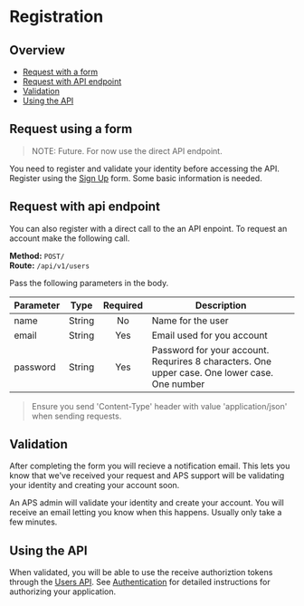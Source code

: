 # Registration

## Overview

- [Request with a form](#request-using-a-form)
- [Request with API endpoint](#request-with-api-endpoint)
- [Validation](#validation)
- [Using the API](#using-the-API)

## Request using a form

> NOTE: Future. For now use the direct API endpoint.

You need to register and validate your identity before accessing the API.
Register using the [Sign Up](https://104.37.221.155/register) form. Some basic information
is needed.

## Request with api endpoint

You can also register with a direct call to the an API enpoint. To request an account
make the following call.

**Method:** `POST/` \
**Route:** `/api/v1/users`

Pass the following parameters in the body.

| Parameter        | Type         | Required | Description
|------------------|--------------| :------: |----------------------------------|
| name             | String       | No       | Name for the user                |
| email            | String       | Yes      | Email used for you account       |
| password         | String       | Yes      | Password for your account. Requrires 8 characters. One upper case. One lower case. One number |

> Ensure you send 'Content-Type' header with value 'application/json' when sending
  requests.

## Validation

After completing the form you will recieve a notification email. This lets you
know that we've received your request and APS support will be validating your
identity and creating your account soon.


An APS admin will validate your identity and create your account. You will
receive an email letting you know when this happens. Usually only take
a few minutes.

## Using the API

When validated, you will be able to use the receive authoriztion tokens through
the [Users API](../API/users/README.md). See
[Authentication](../authentication/README.md) for detailed instructions for
authorizing your application.

